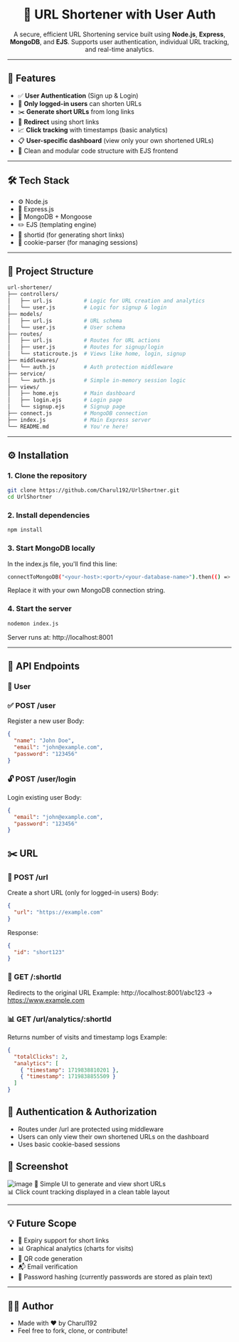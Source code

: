 <h1 align="center">🔗 URL Shortener with User Auth</h1>

<p align="center">
A secure, efficient URL Shortening service built using <b>Node.js</b>, <b>Express</b>, <b>MongoDB</b>, and <b>EJS</b>. Supports user authentication, individual URL tracking, and real-time analytics.
</p>

---

## 🚀 Features

- ✅ **User Authentication** (Sign up & Login)
- 🔐 **Only logged-in users** can shorten URLs
- ✂️ **Generate short URLs** from long links
- 🔁 **Redirect** using short links
- 📈 **Click tracking** with timestamps (basic analytics)
- 📋 **User-specific dashboard** (view only your own shortened URLs)
- 🧼 Clean and modular code structure with EJS frontend

---

## 🛠️ Tech Stack

- ⚙️ Node.js
- 🚀 Express.js
- 🧠 MongoDB + Mongoose
- ✏️ EJS (templating engine)
- 🧩 shortid (for generating short links)
- 🍪 cookie-parser (for managing sessions)

---

## 📁 Project Structure

```bash
url-shortener/
├── controllers/
│   ├── url.js          # Logic for URL creation and analytics
│   └── user.js         # Logic for signup & login
├── models/
│   ├── url.js          # URL schema
│   └── user.js         # User schema
├── routes/
│   ├── url.js          # Routes for URL actions
│   ├── user.js         # Routes for signup/login
│   └── staticroute.js  # Views like home, login, signup
├── middlewares/
│   └── auth.js         # Auth protection middleware
├── service/
│   └── auth.js         # Simple in-memory session logic
├── views/
│   ├── home.ejs        # Main dashboard
│   ├── login.ejs       # Login page
│   └── signup.ejs      # Signup page
├── connect.js          # MongoDB connection
├── index.js            # Main Express server
└── README.md           # You're here!
```

---

## ⚙️ Installation

### 1. Clone the repository
```bash
git clone https://github.com/Charul192/UrlShortner.git
cd UrlShortner
```
### 2. Install dependencies
```bash
npm install
```
### 3. Start MongoDB locally
In the index.js file, you'll find this line:
```bash
connectToMongoDB("<your-host>:<port>/<your-database-name>").then(() => console.log("MongoDB connected"));
```
Replace it with your own MongoDB connection string.

### 4. Start the server
```bash
nodemon index.js
```

Server runs at: http://localhost:8001

---

## 🧪 API Endpoints
### 🔐 User
### ✅ POST /user
Register a new user
Body:
```json
{
  "name": "John Doe",
  "email": "john@example.com",
  "password": "123456"
}
```
### 🔓 POST /user/login
Login existing user
Body:
```json
{
  "email": "john@example.com",
  "password": "123456"
}
```
## ✂️ URL
### 📌 POST /url
Create a short URL (only for logged-in users)
Body:
```json
{
  "url": "https://example.com"
}
```
Response:
```json
{
  "id": "short123"
}
```

### 🔁 GET /:shortId
Redirects to the original URL
Example:
http://localhost:8001/abc123 → https://www.example.com

### 📊 GET /url/analytics/:shortId
Returns number of visits and timestamp logs
Example:
```json
{
  "totalClicks": 2,
  "analytics": [
    { "timestamp": 1719838810201 },
    { "timestamp": 1719838855509 }
  ]
}
```
## 🔐 Authentication & Authorization
- Routes under /url are protected using middleware
- Users can only view their own shortened URLs on the dashboard
- Uses basic cookie-based sessions


## 📸 Screenshot
![image](https://github.com/user-attachments/assets/8a90869e-84ef-4264-a5ff-64c9466aaa7a)
🔗 Simple UI to generate and view short URLs  
📊 Click count tracking displayed in a clean table layout

---

## 💡 Future Scope
- 🔁 Expiry support for short links
- 📊 Graphical analytics (charts for visits)
- 📸 QR code generation
- 📬 Email verification
- 🔐 Password hashing (currently passwords are stored as plain text)
 
---

## 👩‍💻 Author
- Made with ❤️ by Charul192
- Feel free to fork, clone, or contribute!
